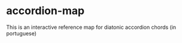 accordion-map
=============

This is an interactive reference map for diatonic accordion chords (in portuguese)
